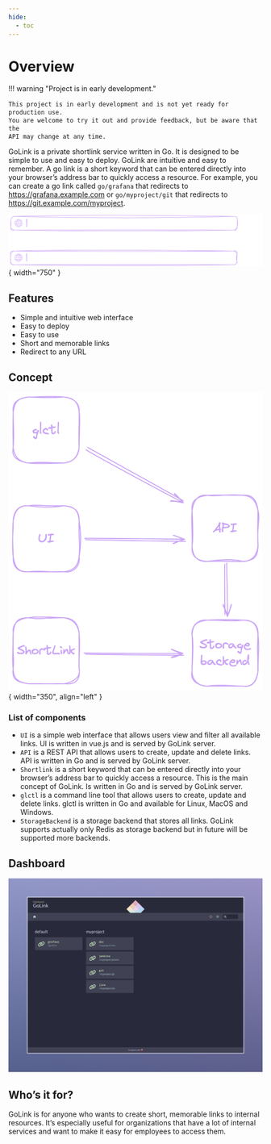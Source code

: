 ```yaml
---
hide:
  - toc
---
```


# Overview

!!! warning  "Project is in early development."

    This project is in early development and is not yet ready for production use.
    You are welcome to try it out and provide feedback, but be aware that the
    API may change at any time.

GoLink is a private shortlink service written in Go. It is designed to be simple to use and easy to deploy. GoLink are intuitive and easy to remember.
A go link is a short keyword that can be entered directly into your browser’s address bar to quickly access a resource. For example, you can create a go link called `go/grafana` that redirects to <https://grafana.example.com> or `go/myproject/git` that redirects to <https://git.example.com/myproject>.

![GoLink Concept](./imgs/basic-work.png){ width="750" }

## Features

* Simple and intuitive web interface
* Easy to deploy
* Easy to use
* Short and memorable links
* Redirect to any URL

## Concept

![GoLink Concept](./imgs/overview-golink.png){ width="350", align="left" }

### List of components

* `UI` is a simple web interface that allows users view and filter all available links. UI is written in vue.js and is served by GoLink server.
* `API` is a REST API that allows users to create, update and delete links. API is written in Go and is served by GoLink server.
* `Shortlink` is a short keyword that can be entered directly into your browser’s address bar to quickly access a resource. This is the main concept of GoLink. Is written in Go and is served by GoLink server.
* `glctl` is a command line tool that allows users to create, update and delete links. glctl is written in Go and available for Linux, MacOS and Windows.
* `StorageBackend` is a storage backend that stores all links. GoLink supports actually only Redis as storage backend but in future will be supported more backends.

## Dashboard

![GoLink Concept](./imgs/dashboard-golink.jpeg)

## Who’s it for?

GoLink is for anyone who wants to create short, memorable links to internal resources. It’s especially useful for organizations that have a lot of internal services and want to make it easy for employees to access them.
